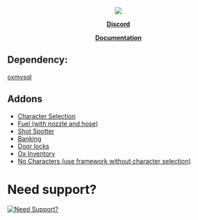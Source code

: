 <p align="center">
  <img src="https://user-images.githubusercontent.com/86536434/193703880-5cb7deef-af37-42cc-8df2-b13332afee67.png" />
</p>

<p align='center'><b><a href="discord.gg/nc82d8zvjm">Discord</a></b>

<p align='center'><b><a href="https://ndframework.gitbook.io/nd-framework/">Documentation</a></b>

## Dependency:
[oxmysql](https://github.com/overextended/oxmysql/releases/download/v2.4.0/oxmysql.zip)

## Addons
* [Character Selection](https://github.com/ND-Framework/ND_CharacterSelection)
* [Fuel (with nozzle and hose)](https://github.com/ND-Framework/ND_Fuel)
* [Shot Spotter](https://github.com/ND-Framework/ND_ShotSpotter)
* [Banking](https://github.com/ND-Framework/ND_Banking)
* [Door locks](https://github.com/ND-Framework/ND_Doorlocks)
* [Ox Inventory](https://github.com/overextended/ox_inventory/releases)
* [No Characters (use framework without character selection)](https://github.com/ND-Framework/ND_NoCharacters)

# Need support?
[![Need Support?](https://user-images.githubusercontent.com/86536434/147299047-73691b78-2690-4786-b58b-27d24e48a0d2.png)](https://discord.gg/Z9Mxu72zZ6)
